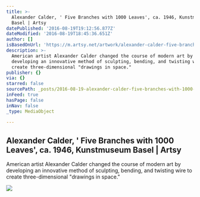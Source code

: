 ```yaml
---
title: >-
  Alexander Calder, ' Five Branches with 1000 Leaves', ca. 1946, Kunstmuseum
  Basel | Artsy
datePublished: '2016-08-19T19:12:56.877Z'
dateModified: '2016-08-19T18:45:36.651Z'
author: []
isBasedOnUrl: 'https://m.artsy.net/artwork/alexander-calder-five-branches-with-1000-leaves'
description: >-
  American artist Alexander Calder changed the course of modern art by
  developing an innovative method of sculpting, bending, and twisting wire to
  create three-dimensional "drawings in space."
publisher: {}
via: {}
starred: false
sourcePath: _posts/2016-08-19-alexander-calder-five-branches-with-1000-leaves-ca-194.md
inFeed: true
hasPage: false
inNav: false
_type: MediaObject

---
```

<article style=""><h1>Alexander Calder, ' Five Branches with 1000 Leaves', ca. 1946, Kunstmuseum Basel | Artsy</h1><p>American artist Alexander Calder changed the course of modern art by developing an innovative method of sculpting, bending, and twisting wire to create three-dimensional "drawings in space."</p><img src="https://d32dm0rphc51dk.cloudfront.net/PZVfihoXsN8VQOkRudFDjA/large.jpg" /></article>